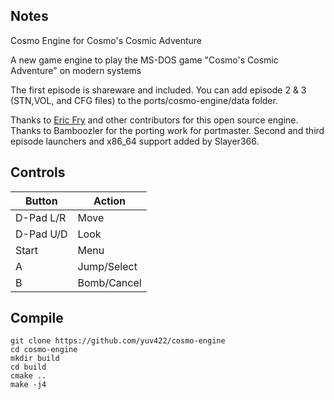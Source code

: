 ## Notes
Cosmo Engine for Cosmo's Cosmic Adventure

A new game engine to play the MS-DOS game "Cosmo's Cosmic Adventure" on modern systems

The first episode is shareware and included. You can add episode 2 & 3 (STN,VOL, and CFG files) to the ports/cosmo-engine/data folder.

Thanks to [Eric Fry](https://github.com/yuv422/cosmo-engine) and other contributors for this open source engine.  
Thanks to Bamboozler for the porting work for portmaster.
Second and third episode launchers and x86_64 support added by Slayer366.

## Controls

| Button | Action |
|--|--| 
|D-Pad L/R|Move|
|D-Pad U/D|Look|
|Start|Menu|
|A|Jump/Select|
|B|Bomb/Cancel|

## Compile

```shell
git clone https://github.com/yuv422/cosmo-engine
cd cosmo-engine
mkdir build
cd build
cmake ..
make -j4
```
